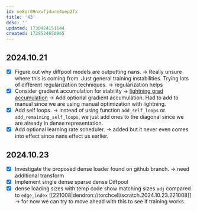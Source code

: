 ```yaml
---
id: oe8qr09nxwfjdurm4uep2fx
title: '43'
desc: ''
updated: 1730424151144
created: 1729524650965
---
```


## 2024.10.21

- [x] Figure out why diffpool models are outputting nans. → Really unsure where this is coming from. Just general training instabilities. Trying lots of different regularization techniques. → regularization helps
- [x] Consider gradient accumulation for stability → [lightning grad accumulation](https://lightning.ai/docs/pytorch/stable/advanced/training_tricks.html) → Add optional gradient accumulation. Had to add to manual since we are using manual optimization with lightning.
- [x] Add self loops. → instead of using function `add_self_loops` or `add_remaining_self_loops`, we just add ones to the diagonal since we are already in dense representation.
- [x] Add optional learning rate scheduler. → added but it never even comes into effect since nans effect us earlier.

## 2024.10.23

- [x] Investigate the proposed dense loader found on github branch. → need additional transform
- [x] Implement single dense sparse dense Diffpool
- [x] dense loading sizes with temp code show matching sizes `adj` compared to `edge_index` [[221008|dendron://torchcell/scratch.2024.10.23.221008]] → for now we can try to move ahead with this to see if training works.
